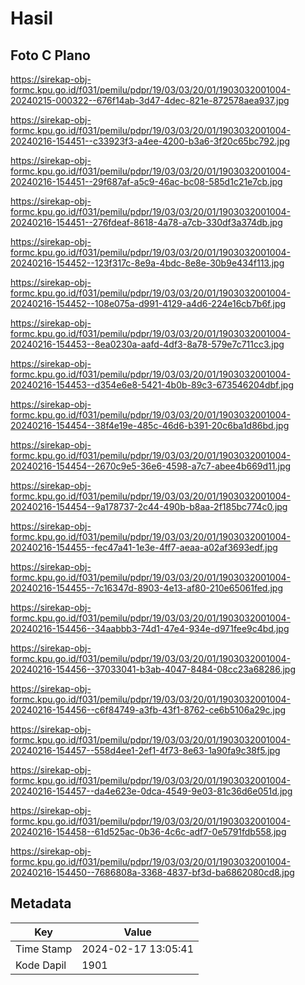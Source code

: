# Hasil

## Foto C Plano

https://sirekap-obj-formc.kpu.go.id/f031/pemilu/pdpr/19/03/03/20/01/1903032001004-20240215-000322--676f14ab-3d47-4dec-821e-872578aea937.jpg

https://sirekap-obj-formc.kpu.go.id/f031/pemilu/pdpr/19/03/03/20/01/1903032001004-20240216-154451--c33923f3-a4ee-4200-b3a6-3f20c65bc792.jpg

https://sirekap-obj-formc.kpu.go.id/f031/pemilu/pdpr/19/03/03/20/01/1903032001004-20240216-154451--29f687af-a5c9-46ac-bc08-585d1c21e7cb.jpg

https://sirekap-obj-formc.kpu.go.id/f031/pemilu/pdpr/19/03/03/20/01/1903032001004-20240216-154451--276fdeaf-8618-4a78-a7cb-330df3a374db.jpg

https://sirekap-obj-formc.kpu.go.id/f031/pemilu/pdpr/19/03/03/20/01/1903032001004-20240216-154452--123f317c-8e9a-4bdc-8e8e-30b9e434f113.jpg

https://sirekap-obj-formc.kpu.go.id/f031/pemilu/pdpr/19/03/03/20/01/1903032001004-20240216-154452--108e075a-d991-4129-a4d6-224e16cb7b6f.jpg

https://sirekap-obj-formc.kpu.go.id/f031/pemilu/pdpr/19/03/03/20/01/1903032001004-20240216-154453--8ea0230a-aafd-4df3-8a78-579e7c711cc3.jpg

https://sirekap-obj-formc.kpu.go.id/f031/pemilu/pdpr/19/03/03/20/01/1903032001004-20240216-154453--d354e6e8-5421-4b0b-89c3-673546204dbf.jpg

https://sirekap-obj-formc.kpu.go.id/f031/pemilu/pdpr/19/03/03/20/01/1903032001004-20240216-154454--38f4e19e-485c-46d6-b391-20c6ba1d86bd.jpg

https://sirekap-obj-formc.kpu.go.id/f031/pemilu/pdpr/19/03/03/20/01/1903032001004-20240216-154454--2670c9e5-36e6-4598-a7c7-abee4b669d11.jpg

https://sirekap-obj-formc.kpu.go.id/f031/pemilu/pdpr/19/03/03/20/01/1903032001004-20240216-154454--9a178737-2c44-490b-b8aa-2f185bc774c0.jpg

https://sirekap-obj-formc.kpu.go.id/f031/pemilu/pdpr/19/03/03/20/01/1903032001004-20240216-154455--fec47a41-1e3e-4ff7-aeaa-a02af3693edf.jpg

https://sirekap-obj-formc.kpu.go.id/f031/pemilu/pdpr/19/03/03/20/01/1903032001004-20240216-154455--7c16347d-8903-4e13-af80-210e65061fed.jpg

https://sirekap-obj-formc.kpu.go.id/f031/pemilu/pdpr/19/03/03/20/01/1903032001004-20240216-154456--34aabbb3-74d1-47e4-934e-d971fee9c4bd.jpg

https://sirekap-obj-formc.kpu.go.id/f031/pemilu/pdpr/19/03/03/20/01/1903032001004-20240216-154456--37033041-b3ab-4047-8484-08cc23a68286.jpg

https://sirekap-obj-formc.kpu.go.id/f031/pemilu/pdpr/19/03/03/20/01/1903032001004-20240216-154456--c6f84749-a3fb-43f1-8762-ce6b5106a29c.jpg

https://sirekap-obj-formc.kpu.go.id/f031/pemilu/pdpr/19/03/03/20/01/1903032001004-20240216-154457--558d4ee1-2ef1-4f73-8e63-1a90fa9c38f5.jpg

https://sirekap-obj-formc.kpu.go.id/f031/pemilu/pdpr/19/03/03/20/01/1903032001004-20240216-154457--da4e623e-0dca-4549-9e03-81c36d6e051d.jpg

https://sirekap-obj-formc.kpu.go.id/f031/pemilu/pdpr/19/03/03/20/01/1903032001004-20240216-154458--61d525ac-0b36-4c6c-adf7-0e5791fdb558.jpg

https://sirekap-obj-formc.kpu.go.id/f031/pemilu/pdpr/19/03/03/20/01/1903032001004-20240216-154450--7686808a-3368-4837-bf3d-ba6862080cd8.jpg


## Metadata

| Key        | Value               |
| ---------- | ------------------- |
| Time Stamp | 2024-02-17 13:05:41 |
| Kode Dapil | 1901                |



